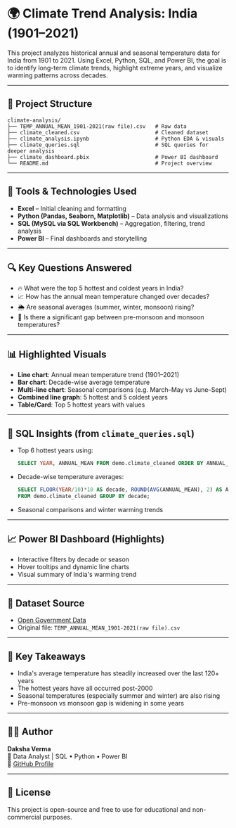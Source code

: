 # 🌍 Climate Trend Analysis: India (1901–2021)

This project analyzes historical annual and seasonal temperature data for India from 1901 to 2021. Using Excel, Python, SQL, and Power BI, the goal is to identify long-term climate trends, highlight extreme years, and visualize warming patterns across decades.

---

## 📁 Project Structure

```
climate-analysis/
├── TEMP_ANNUAL_MEAN_1901-2021(raw file).csv   # Raw data
├── climate_cleaned.csv                        # Cleaned dataset
├── climate_analysis.ipynb                     # Python EDA & visuals
├── climate_queries.sql                        # SQL queries for deeper analysis
├── climate_dashboard.pbix                     # Power BI dashboard
└── README.md                                  # Project overview
```

---

## 🧰 Tools & Technologies Used

- **Excel** – Initial cleaning and formatting
- **Python (Pandas, Seaborn, Matplotlib)** – Data analysis and visualizations
- **SQL (MySQL via SQL Workbench)** – Aggregation, filtering, trend analysis
- **Power BI** – Final dashboards and storytelling

---

## 🔍 Key Questions Answered

- 🔥 What were the top 5 hottest and coldest years in India?
- 📈 How has the annual mean temperature changed over decades?
- 🌦️ Are seasonal averages (summer, winter, monsoon) rising?
- 🔁 Is there a significant gap between pre-monsoon and monsoon temperatures?

---

## 📊 Highlighted Visuals

- **Line chart**: Annual mean temperature trend (1901–2021)
- **Bar chart**: Decade-wise average temperature
- **Multi-line chart**: Seasonal comparisons (e.g. March–May vs June–Sept)
- **Combined line graph**: 5 hottest and 5 coldest years
- **Table/Card**: Top 5 hottest years with values

---

## 📄 SQL Insights (from `climate_queries.sql`)

- Top 6 hottest years using:
  ```sql
  SELECT YEAR, ANNUAL_MEAN FROM demo.climate_cleaned ORDER BY ANNUAL_MEAN DESC LIMIT 6;
  ```
- Decade-wise temperature averages:
  ```sql
  SELECT FLOOR(YEAR/10)*10 AS decade, ROUND(AVG(ANNUAL_MEAN), 2) AS AVG_TEMP
  FROM demo.climate_cleaned GROUP BY decade;
  ```
- Seasonal comparisons and winter warming trends

---

## 📈 Power BI Dashboard (Highlights)

- Interactive filters by decade or season
- Hover tooltips and dynamic line charts
- Visual summary of India's warming trend

---

## 📌 Dataset Source

- [Open Government Data](https://www.data.gov.in/)
- Original file: `TEMP_ANNUAL_MEAN_1901-2021(raw file).csv`

---

## 🧠 Key Takeaways

- India's average temperature has steadily increased over the last 120+ years
- The hottest years have all occurred post-2000
- Seasonal temperatures (especially summer and winter) are also rising
- Pre-monsoon vs monsoon gap is widening in some years

---

## 🙋‍♀️ Author

**Daksha Verma**  
📍 Data Analyst | SQL • Python • Power BI  
🔗 [GitHub Profile](https://github.com/daksha13)

---

## 📜 License

This project is open-source and free to use for educational and non-commercial purposes.
